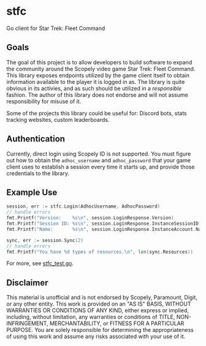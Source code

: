 # stfc

Go client for Star Trek: Fleet Command

## Goals

The goal of this project is to allow developers to build software to expand the
community around the Scopely video game Star Trek: Fleet Command. This library
exposes endpoints utilized by the game client itself to obtain information
available to the player it is logged in as. The library is quite obvious in its
activies, and as such should be utilized in a *responsible* fashion. The author
of this library does not endorse and will not assume responsibility for misuse
of it. 

Some of the projects this library could be useful for: Discord bots, stats
tracking websites, custom leaderboards.

## Authentication

Currently, direct login using Scopely ID is not supported. You must figure out
how to obtain the `adhoc_username` and `adhoc_password` that your game client
uses to establish a session every time it starts up, and provide those
credentials to the library.

## Example Use

```go
session, err := stfc.Login(AdhocUsername, AdhocPassword)
// handle errors
fmt.Printf("Version:    %s\n", session.LoginResponse.Version)
fmt.Printf("Session ID: %s\n", session.LoginResponse.InstanceSessionID)
fmt.Printf("Name:       %s\n", session.LoginResponse.InstanceAccount.Name)

sync, err := session.Sync(2)
// handle errors
fmt.Printf("You have %d types of resources.\n", len(sync.Resources))
```

For more, see [stfc_test.go](stfc_test.go).

## Disclaimer

This material is unofficial and is not endorsed by Scopely, Paramount, Digit,
or any other entity. This work is provided on an "AS IS" BASIS, WITHOUT
WARRANTIES OR CONDITIONS OF ANY KIND, either express or implied, including,
without limitation, any warranties or conditions of TITLE, NON-INFRINGEMENT,
MERCHANTABILITY, or FITNESS FOR A PARTICULAR PURPOSE. You are solely
responsible for determining the appropriateness of using this work and assume
any risks associated with your use of it.

